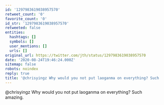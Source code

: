 ```yaml
---
id: '1297983619038957570'
retweet_count: '0'
favorite_count: '0'
id_str: '1297983619038957570'
retweeted: false
entities:
  hashtags: []
  symbols: []
  user_mentions: []
  urls: []
original_url: https://twitter.com/jth/status/1297983619038957570
date: '2020-08-24T19:46:24.000Z'
sitemap: false
robots: noindex
reply: true
title: '@chrisyingz Why would you not put laoganma on everything? Such amazing.'
---
```


@chrisyingz Why would you not put laoganma on everything? Such amazing.